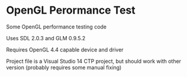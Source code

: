 OpenGL Perormance Test
====================

Some OpenGL performance testing code

Uses SDL 2.0.3 and GLM 0.9.5.2

Requires OpenGL 4.4 capable device and driver

Project file is a Visual Studio 14 CTP project, but should work with other version (probably requires some manual fixing)
